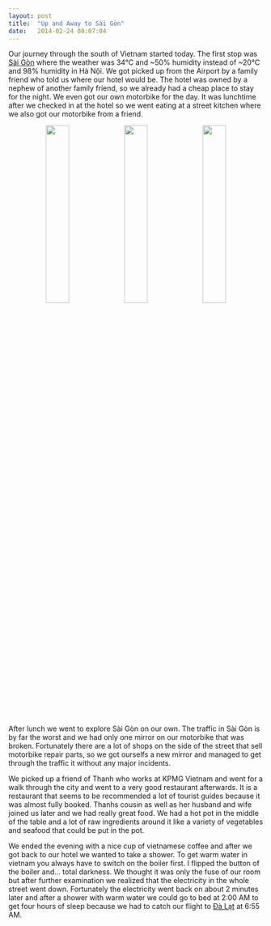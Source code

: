 ```yaml
---
layout: post
title:  "Up and Away to Sài Gòn"
date:	2014-02-24 08:07:04
---
```


Our journey through the south of Vietnam started today. The first stop was [Sài Gòn](http://goo.gl/maps/XhAF9) where the weather was 34°C and ~50% humidity instead of ~20°C and 98% humidity in Hà Nội. We got picked up from the Airport by a family friend who told us where our hotel would be. The hotel was owned by a nephew of another family friend, so we already had a cheap place to stay for the night. We even got our own motorbike for the day. It was lunchtime after we checked in at the hotel so we went eating at a street kitchen where we also got our motorbike from a friend.

<div class="image-row" align="center">
	<div class="image-set">
       <a class="example-image-link" href="https://dl.dropboxusercontent.com/s/aeiuo0b0nmnftju/2014-02-24%2008.26.25_thumb.jpg" data-lightbox="example-set" title="Our plane to Saigon"><img class="example-image" src="https://dl.dropboxusercontent.com/s/aeiuo0b0nmnftju/2014-02-24%2008.26.25_thumb.jpg" width="30%" height="30%"/></a>
       <a class="example-image-link" href="https://dl.dropboxusercontent.com/s/eanvpk9m3421ucu/2014-02-24%2011.49.27_thumb.jpg" data-lightbox="example-set" title="Non-Rush Hour Traffic"><img class="example-image" src="https://dl.dropboxusercontent.com/s/eanvpk9m3421ucu/2014-02-24%2011.49.27_thumb.jpg" width="30%" height="30%"/></a>
       <a class="example-image-link" href="https://dl.dropboxusercontent.com/s/xipxchl2x9mam28/2014-02-24%2023.23.55_thumb.jpg" data-lightbox="example-set" title="Saigon Motorbike"><img class="example-image" src="https://dl.dropboxusercontent.com/s/xipxchl2x9mam28/2014-02-24%2023.23.55_thumb.jpg" width="30%" height="30%"/></a>
	</div>
</div>

After lunch we went to explore Sài Gòn on our own. The traffic in Sài Gòn is by far the worst and we had only one mirror on our motorbike that was broken. Fortunately there are a lot of shops on the side of the street that sell motorbike repair parts, so we got ourselfs a new mirror and managed to get through the traffic it without any major incidents.

We picked up a friend of Thanh who works at KPMG Vietnam and went for a walk through the city and went to a very good restaurant afterwards. It is a restaurant that seems to be recommended a lot of tourist guides because it was almost fully booked. Thanhs cousin as well as her husband and wife joined us later and we had really great food. We had a hot pot in the middle of the table and a lot of raw ingredients around it like a variety of vegetables and seafood that could be put in the pot.

We ended the evening with a nice cup of vietnamese coffee and after we got back to our hotel we wanted to take a shower. To get warm water in vietnam you always have to switch on the boiler first. I flipped the button of the boiler and... total darkness. We thought it was only the fuse of our room but after further examination we realized that the electricity in the whole street went down. Fortunately the electricity went back on about 2 minutes later and after a shower with warm water we could go to bed at 2:00 AM to get four hours of sleep because we had to catch our flight to [Đà Lạt](http://goo.gl/maps/oWZdp) at 6:55 AM.